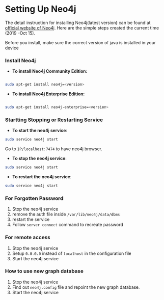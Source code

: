 # Setting Up Neo4j

The detail instruction for installing Neo4j(latest version) can be found at [official website of Neo4j](https://neo4j.com/docs/operations-manual/current/installation/linux/debian/). Here are the simple steps created the current time (2019 -Oct 15).

Before you install, make sure the correct version of java is installed in your device

### Install Neo4j

- **To install Neo4j Community Edition:**

```bash

sudo apt-get install neo4j=<version>

```

- **To install Neo4j Enterprise Edition:**

```bash

sudo apt-get install neo4j-enterprise=<version>

```

### Startting Stopping or Restarting Service

- **To start the neo4j service**:

```bash
sudo service neo4j start
```
Go to ```IP/localhost:7474``` to have neo4j browser.

- **To stop the neo4j service**:

```bash
sudo service neo4j start
```
- **To restart the neo4j service**:

```bash
sudo service neo4j start
```

### For Forgotten Password

1. Stop the neo4j service
2. remove the auth file inside ```/var/lib/neo4j/data/dbms``` 
3. restart the service
4. Follow ```server connect``` command to recreate password


### For remote access


1. Stop the neo4j service
2. Setup ```0.0.0.0``` instead of ```localhost``` in the configuration file
3. Start the neo4j service


### How to use new graph database

1. Stop the neo4j service
2. Find out ```neo4j.config``` file and repoint the new graph database.
3. Start the neo4j service









